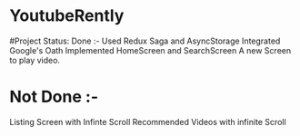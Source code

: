 # YoutubeRently
#Project Status: 
Done :-
 Used Redux Saga and AsyncStorage
 Integrated Google's Oath
 Implemented HomeScreen and SearchScreen
 A new Screen to play video.

# Not Done :- 
 Listing Screen with Infinte Scroll 
 Recommended Videos with infinite Scroll

 
